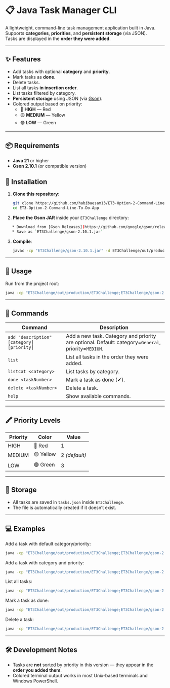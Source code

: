 
# 📋 Java Task Manager CLI

A lightweight, command-line task management application built in Java.  
Supports **categories**, **priorities**, and **persistent storage** (via JSON).  
Tasks are displayed in the **order they were added**.

---

## ✨ Features

- Add tasks with optional **category** and **priority**.
- Mark tasks as **done**.
- Delete tasks.
- List all tasks **in insertion order**.
- List tasks filtered by category.
- **Persistent storage** using JSON (via [Gson](https://github.com/google/gson)).
- Colored output based on priority:
  - 🔴 **HIGH** — Red
  - 🟡 **MEDIUM** — Yellow
  - 🟢 **LOW** — Green

---

## 📦 Requirements

- **Java 21** or higher  
- **Gson 2.10.1** (or compatible version)

## 🔧 Installation

1. **Clone this repository**:

   ```bash
   git clone https://github.com/habibaesam13/ET3-Option-2-Command-Line-To-Do-App.git
   cd ET3-Option-2-Command-Line-To-Do-App
    ````

2. **Place the Gson JAR** inside your `ET3Challenge` directory:
```bash
   * Download from [Gson Releases](https://github.com/google/gson/releases)
   * Save as `ET3Challenge/gson-2.10.1.jar`
````
3. **Compile**:

   ```bash
   javac -cp "ET3Challenge/gson-2.10.1.jar" -d ET3Challenge/out/production/ET3Challenge ET3Challenge/src/*.java
   ```

---

## 🚀 Usage

Run from the project root:

```bash
java -cp "ET3Challenge/out/production/ET3Challenge;ET3Challenge/gson-2.10.1.jar" Main <command> [arguments]
```

---

## 📜 Commands

| Command                                   | Description                                                                                         |
| ----------------------------------------- | --------------------------------------------------------------------------------------------------- |
| `add "description" [category] [priority]` | Add a new task. Category and priority are optional. Default: category=`General`, priority=`MEDIUM`. |
| `list`                                    | List all tasks in the order they were added.                                                        |
| `listcat <category>`                      | List tasks by category.                                                                             |
| `done <taskNumber>`                       | Mark a task as done (✔).                                                                            |
| `delete <taskNumber>`                     | Delete a task.                                                                                      |
| `help`                                    | Show available commands.                                                                            |

---

## 🖍 Priority Levels

| Priority | Color     | Value         |
| -------- | --------- | ------------- |
| HIGH     | 🔴 Red    | 1             |
| MEDIUM   | 🟡 Yellow | 2 *(default)* |
| LOW      | 🟢 Green  | 3             |

---

## 📂 Storage

* All tasks are saved in `tasks.json` inside `ET3Challenge`.
* The file is automatically created if it doesn’t exist.

---

## 💻 Examples

Add a task with default category/priority:

```bash
java -cp "ET3Challenge/out/production/ET3Challenge;ET3Challenge/gson-2.10.1.jar" Main add "Buy milk"
```

Add a task with category and priority:

```bash
java -cp "ET3Challenge/out/production/ET3Challenge;ET3Challenge/gson-2.10.1.jar" Main add "Finish report" Work HIGH
```

List all tasks:

```bash
java -cp "ET3Challenge/out/production/ET3Challenge;ET3Challenge/gson-2.10.1.jar" Main list
```

Mark a task as done:

```bash
java -cp "ET3Challenge/out/production/ET3Challenge;ET3Challenge/gson-2.10.1.jar" Main done 1
```

Delete a task:

```bash
java -cp "ET3Challenge/out/production/ET3Challenge;ET3Challenge/gson-2.10.1.jar" Main delete 2
```

---

## 🛠 Development Notes

* Tasks are **not** sorted by priority in this version — they appear in the **order you added them**.
* Colored terminal output works in most Unix-based terminals and Windows PowerShell.

